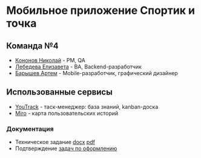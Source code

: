 # Мобильное приложение Спортик и точка

## Команда №4

- [Кононов Николай](https://github.com/vovapidjak "Кононов Николай") - PM, QA
- [Лебедева Елизавета](https://github.com/lebedeva-elizaveta "Лебедева Елизавета") - BA, Backend-разработчик
- [Барышев Артем](https://github.com/Wasilewski6860 "Барышев Артем") - Mobile-разработчик, графический дизайнер

## Использованные сервисы
- [YouTrack](https://vovapidj.youtrack.cloud/projects/b9a83c6e-8429-40bf-8ee3-c64755df7f94) - таск-менеджер: база знаний, kanban-доска
- [Miro](https://miro.com/app/board/uXjVNiduEXE=/?share_link_id=474893019471) - карта пользовательских историй

### Документация
- Техническое задание
[docx](https://github.com/lebedeva-elizaveta/FitnessTracker/blob/main/documentation/ТЗ_спортик_и_точка.docx)
[pdf](https://github.com/lebedeva-elizaveta/FitnessTracker/blob/main/documentation/ТЗ_спортик_и_точка.pdf)
- Подтверждение [задач по оформлению](https://github.com/lebedeva-elizaveta/FitnessTracker/blob/main/documentation/задачи%20по%20оформлению.pdf)
